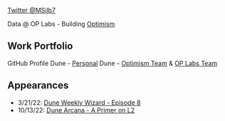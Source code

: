 [Twitter @MSilb7](https://twitter.com/MSilb7)

Data @ OP Labs - Building [Optimism](https://www.optimism.io/)

## Work Portfolio
GitHub Profile
Dune - [Personal](https://dune.com/msilb7)
Dune - [Optimism Team](https://dune.com/optimismfnd) & [OP Labs Team](https://dune.com/oplabspbc)

## Appearances

- 3/21/22: [Dune Weekly Wizard - Episode 8](https://youtu.be/F5wu3c_EjzU)
- 10/13/22: [Dune Arcana - A Primer on L2](https://youtu.be/sciPaCZGzcE)
